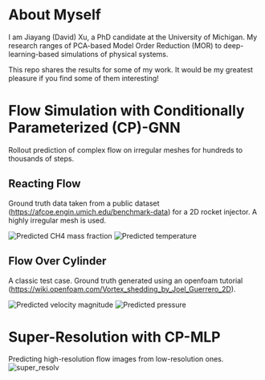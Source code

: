 # About Myself
I am Jiayang (David) Xu, a PhD candidate at the University of Michigan. My research ranges of PCA-based Model Order Reduction (MOR) to deep-learning-based simulations of physical systems. 

This repo shares the results for some of my work. It would be my greatest pleasure if you find some of them interesting!

# Flow Simulation with Conditionally Parameterized (CP)-GNN
Rollout prediction of complex flow on irregular meshes for hundreds to thousands of steps.
## Reacting Flow
Ground truth data taken from a public dataset (https://afcoe.engin.umich.edu/benchmark-data) for a 2D rocket injector. A highly irregular mesh is used.

![Predicted CH4 mass fraction](https://user-images.githubusercontent.com/24285886/121130524-83b07e00-c7fc-11eb-9132-4c01c9ddfde5.gif)
![Predicted temperature](https://user-images.githubusercontent.com/24285886/121130533-8612d800-c7fc-11eb-93fc-f8fb367e4bf9.gif)


## Flow Over Cylinder
A classic test case. Ground truth generated using an openfoam tutorial (https://wiki.openfoam.com/Vortex_shedding_by_Joel_Guerrero_2D).

![Predicted velocity magnitude](https://user-images.githubusercontent.com/24285886/121128545-8eb5df00-c7f9-11eb-98e5-4aefa5020dd3.gif)
![Predicted pressure](https://user-images.githubusercontent.com/24285886/121128550-91183900-c7f9-11eb-8608-00a1695c3a76.gif)




# Super-Resolution with CP-MLP
Predicting high-resolution flow images from low-resolution ones. 
![super_resolv](https://user-images.githubusercontent.com/24285886/121130087-e35a5980-c7fb-11eb-90b8-f2f0259045b1.png)

<!-- # Parametric Time-Series Prediction with Multi-Level Autoencoders

# Point Cloud Perception
# Gesture Classification
# Protein Property Prediction -->
